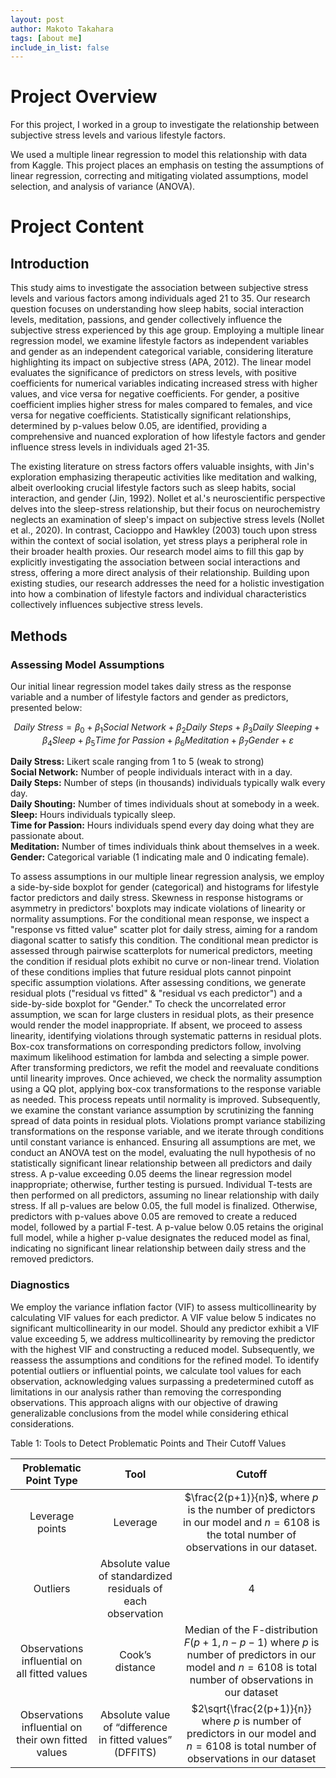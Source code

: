 ```yaml
---
layout: post
author: Makoto Takahara
tags: [about me]
include_in_list: false
---
```


# Project Overview
For this project, I worked in a group to investigate the relationship between subjective stress levels and various lifestyle factors.

We used a multiple linear regression to model this relationship with data from Kaggle. This project places an emphasis on testing the assumptions of linear regression, correcting and mitigating violated assumptions, model selection, and analysis of variance (ANOVA). 

# Project Content
## Introduction
This study aims to investigate the association between subjective stress levels and various factors among individuals aged 21 to 35. Our research question focuses on understanding how sleep habits, social interaction levels, meditation, passions, and gender collectively influence the subjective stress experienced by this age group. Employing a multiple linear regression model, we examine lifestyle factors as independent variables and gender as an independent categorical variable, considering literature highlighting its impact on subjective stress (APA, 2012). The linear model evaluates the significance of predictors on stress levels, with positive coefficients for numerical variables indicating increased stress with higher values, and vice versa for negative coefficients. For gender, a positive coefficient implies higher stress for males compared to females, and vice versa for negative coefficients. Statistically significant relationships, determined by p-values below 0.05, are identified, providing a comprehensive and nuanced exploration of how lifestyle factors and gender influence stress levels in individuals aged 21-35.

The existing literature on stress factors offers valuable insights, with Jin's exploration emphasizing therapeutic activities like meditation and walking, albeit overlooking crucial lifestyle factors such as sleep habits, social interaction, and gender (Jin, 1992). Nollet et al.'s neuroscientific perspective delves into the sleep-stress relationship, but their focus on neurochemistry neglects an examination of sleep's impact on subjective stress levels (Nollet et al., 2020). In contrast, Cacioppo and Hawkley (2003) touch upon stress within the context of social isolation, yet stress plays a peripheral role in their broader health proxies. Our research model aims to fill this gap by explicitly investigating the association between social interactions and stress, offering a more direct analysis of their relationship. Building upon existing studies, our research addresses the need for a holistic investigation into how a combination of lifestyle factors and individual characteristics collectively influences subjective stress levels.

## Methods
### Assessing Model Assumptions
Our initial linear regression model takes daily stress as the response variable and a number of lifestyle
factors and gender as predictors, presented below:

$$ Daily\ Stress = \beta_0 + \beta_1 Social\ Network + \beta_2 Daily\ Steps + \beta_3 Daily\ Sleeping + \beta_4 Sleep + \beta_5 Time\ for\ Passion + \beta_6 Meditation + \beta_7 Gender + \varepsilon$$

**Daily Stress:** Likert scale ranging from 1 to 5 (weak to strong)  
**Social Network:** Number of people individuals interact with in a day.  
**Daily Steps:** Number of steps (in thousands) individuals typically walk every day.  
**Daily Shouting:** Number of times individuals shout at somebody in a week.  
**Sleep:** Hours individuals typically sleep.  
**Time for Passion:** Hours individuals spend every day doing what they are passionate about.  
**Meditation:** Number of times individuals think about themselves in a week.  
**Gender:** Categorical variable (1 indicating male and 0 indicating female).

To assess assumptions in our multiple linear regression analysis, we employ a side-by-side boxplot for gender (categorical) and histograms for lifestyle factor predictors and daily stress. Skewness in response histograms or asymmetry in predictors' boxplots may indicate violations of linearity or normality assumptions. For the conditional mean response, we inspect a "response vs fitted value" scatter plot for daily stress, aiming for a random diagonal scatter to satisfy this condition. The conditional mean predictor is assessed through pairwise scatterplots for numerical predictors, meeting the condition if residual plots exhibit no curve or non-linear trend. Violation of these conditions implies that future residual plots cannot pinpoint specific assumption violations. After assessing conditions, we generate residual plots ("residual vs fitted" & "residual vs each predictor") and a side-by-side boxplot for "Gender." To check the uncorrelated error assumption, we scan for large clusters in residual plots, as their presence would render the model inappropriate. If absent, we proceed to assess linearity, identifying violations through systematic patterns in residual plots. Box-cox transformations on corresponding predictors follow, involving maximum likelihood estimation for lambda and selecting a simple power. After transforming predictors, we refit the model and reevaluate conditions until linearity improves. Once achieved, we check the normality assumption using a QQ plot, applying box-cox transformations to the response variable as needed. This process repeats until normality is improved. Subsequently, we examine the constant variance assumption by scrutinizing the fanning spread of data points in residual plots. Violations prompt variance stabilizing transformations on the response variable, and we iterate through conditions until constant variance is enhanced. Ensuring all assumptions are met, we conduct an ANOVA test on the model, evaluating the null hypothesis of no statistically significant linear relationship between all predictors and daily stress. A p-value exceeding 0.05 deems the linear regression model inappropriate; otherwise, further testing is pursued. Individual T-tests are then performed on all predictors, assuming no linear relationship with daily stress. If all p-values are below 0.05, the full model is finalized. Otherwise, predictors with p-values above 0.05 are removed to create a reduced model, followed by a partial F-test. A p-value below 0.05 retains the original full model, while a higher p-value designates the reduced model as final, indicating no significant linear relationship between daily stress and the removed predictors.

### Diagnostics
We employ the variance inflation factor (VIF) to assess multicollinearity by calculating VIF values for each predictor. A VIF value below 5 indicates no significant multicollinearity in our model. Should any predictor exhibit a VIF value exceeding 5, we address multicollinearity by removing the predictor with the highest VIF and constructing a reduced model. Subsequently, we reassess the assumptions and conditions for the refined model. To identify potential outliers or influential points, we calculate tool values for each observation, acknowledging values surpassing a predetermined cutoff as limitations in our analysis rather than removing the corresponding observations. This approach aligns with our objective of drawing generalizable conclusions from the model while considering ethical considerations.

Table 1: Tools to Detect Problematic Points and Their Cutoff Values

|Problematic Point Type| Tool          | Cutoff  |
|:---------:|:-----------:|:---------------------:|
|Leverage points       | Leverage      | $\frac{2(p+1)}{n}$, where $p$ is the number of predictors in our model and $n=6108$ is the total number of observations in our dataset.|
|Outliers              | Absolute value of standardized residuals of each observation     | $4$ |
|Observations influential on all fitted values|Cook’s distance      |Median of the F-distribution $F(p+1, n-p-1)$ where $p$ is number of predictors in our model and $n=6108$ is total number of observations in our dataset  |
|Observations influential on their own fitted values|Absolute value of “difference in fitted values” (DFFITS)| $2\sqrt{\frac{2(p+1)}{n}} where $p$ is number of predictors in our model and $n=6108$ is total number of observations in our dataset|
